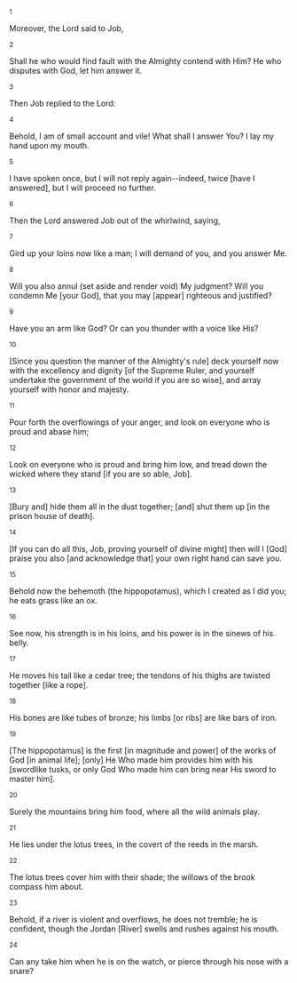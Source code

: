 <sup>1</sup> 

Moreover, the Lord said to Job, 

<sup>2</sup> 

Shall he who would find fault with the Almighty contend with Him? He who disputes with God, let him answer it. 

<sup>3</sup> 

Then Job replied to the Lord: 

<sup>4</sup> 

Behold, I am of small account and vile! What shall I answer You? I lay my hand upon my mouth. 

<sup>5</sup> 

I have spoken once, but I will not reply again--indeed, twice [have I answered], but I will proceed no further. 

<sup>6</sup> 

Then the Lord answered Job out of the whirlwind, saying, 

<sup>7</sup> 

Gird up your loins now like a man; I will demand of you, and you answer Me. 

<sup>8</sup> 

Will you also annul (set aside and render void) My judgment? Will you condemn Me [your God], that you may [appear] righteous and justified? 

<sup>9</sup> 

Have you an arm like God? Or can you thunder with a voice like His? 

<sup>10</sup> 

[Since you question the manner of the Almighty's rule] deck yourself now with the excellency and dignity [of the Supreme Ruler, and yourself undertake the government of the world if you are so wise], and array yourself with honor and majesty. 

<sup>11</sup> 

Pour forth the overflowings of your anger, and look on everyone who is proud and abase him; 

<sup>12</sup> 

Look on everyone who is proud and bring him low, and tread down the wicked where they stand [if you are so able, Job]. 

<sup>13</sup> 

[Bury and] hide them all in the dust together; [and] shut them up [in the prison house of death]. 

<sup>14</sup> 

[If you can do all this, Job, proving yourself of divine might] then will I [God] praise you also [and acknowledge that] your own right hand can save you. 

<sup>15</sup> 

Behold now the behemoth (the hippopotamus), which I created as I did you; he eats grass like an ox. 

<sup>16</sup> 

See now, his strength is in his loins, and his power is in the sinews of his belly. 

<sup>17</sup> 

He moves his tail like a cedar tree; the tendons of his thighs are twisted together [like a rope]. 

<sup>18</sup> 

His bones are like tubes of bronze; his limbs [or ribs] are like bars of iron. 

<sup>19</sup> 

[The hippopotamus] is the first [in magnitude and power] of the works of God [in animal life]; [only] He Who made him provides him with his [swordlike tusks, or only God Who made him can bring near His sword to master him]. 

<sup>20</sup> 

Surely the mountains bring him food, where all the wild animals play. 

<sup>21</sup> 

He lies under the lotus trees, in the covert of the reeds in the marsh. 

<sup>22</sup> 

The lotus trees cover him with their shade; the willows of the brook compass him about. 

<sup>23</sup> 

Behold, if a river is violent and overflows, he does not tremble; he is confident, though the Jordan [River] swells and rushes against his mouth. 

<sup>24</sup> 

Can any take him when he is on the watch, or pierce through his nose with a snare?